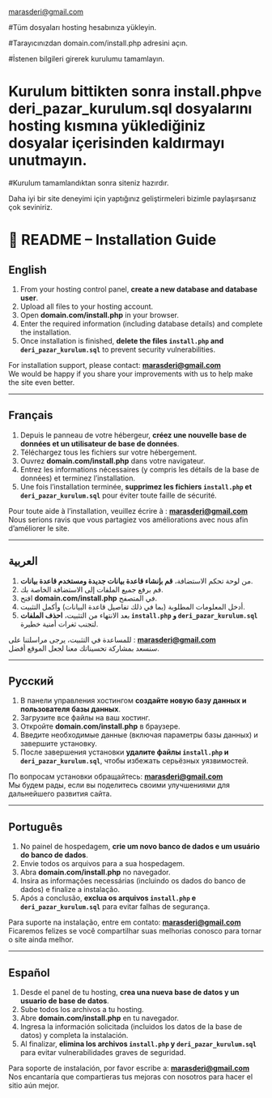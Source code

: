 marasderi@gmail.com 

#Tüm dosyaları hosting hesabınıza yükleyin.

#Tarayıcınızdan domain.com/install.php adresini açın.

#İstenen bilgileri girerek kurulumu tamamlayın.

# Kurulum bittikten sonra  install.php` ve  `deri_pazar_kurulum.sql dosyalarını hosting kısmına yüklediğiniz dosyalar içerisinden kaldırmayı unutmayın. 


#Kurulum tamamlandıktan sonra siteniz hazırdır.

Daha iyi bir site deneyimi için yaptığınız geliştirmeleri bizimle paylaşırsanız çok seviniriz.

# 📘 README – Installation Guide  

## English
1. From your hosting control panel, **create a new database and database user**.  
2. Upload all files to your hosting account.  
3. Open **domain.com/install.php** in your browser.  
4. Enter the required information (including database details) and complete the installation.  
5. Once installation is finished, **delete the files `install.php` and `deri_pazar_kurulum.sql`** to prevent security vulnerabilities.  

For installation support, please contact: **marasderi@gmail.com**  
We would be happy if you share your improvements with us to help make the site even better.  

---

## Français
1. Depuis le panneau de votre hébergeur, **créez une nouvelle base de données et un utilisateur de base de données**.  
2. Téléchargez tous les fichiers sur votre hébergement.  
3. Ouvrez **domain.com/install.php** dans votre navigateur.  
4. Entrez les informations nécessaires (y compris les détails de la base de données) et terminez l’installation.  
5. Une fois l’installation terminée, **supprimez les fichiers `install.php` et `deri_pazar_kurulum.sql`** pour éviter toute faille de sécurité.  

Pour toute aide à l’installation, veuillez écrire à : **marasderi@gmail.com**  
Nous serions ravis que vous partagiez vos améliorations avec nous afin d’améliorer le site.  

---

## العربية
1. من لوحة تحكم الاستضافة، **قم بإنشاء قاعدة بيانات جديدة ومستخدم قاعدة بيانات**.  
2. قم برفع جميع الملفات إلى الاستضافة الخاصة بك.  
3. افتح **domain.com/install.php** في المتصفح.  
4. أدخل المعلومات المطلوبة (بما في ذلك تفاصيل قاعدة البيانات) وأكمل التثبيت.  
5. بعد الانتهاء من التثبيت، **احذف الملفات `install.php` و `deri_pazar_kurulum.sql`** لتجنب ثغرات أمنية خطيرة.  

للمساعدة في التثبيت، يرجى مراسلتنا على : **marasderi@gmail.com**  
سنسعد بمشاركة تحسيناتك معنا لجعل الموقع أفضل.  

---

## Русский
1. В панели управления хостингом **создайте новую базу данных и пользователя базы данных**.  
2. Загрузите все файлы на ваш хостинг.  
3. Откройте **domain.com/install.php** в браузере.  
4. Введите необходимые данные (включая параметры базы данных) и завершите установку.  
5. После завершения установки **удалите файлы `install.php` и `deri_pazar_kurulum.sql`**, чтобы избежать серьёзных уязвимостей.  

По вопросам установки обращайтесь: **marasderi@gmail.com**  
Мы будем рады, если вы поделитесь своими улучшениями для дальнейшего развития сайта.  

---

## Português
1. No painel de hospedagem, **crie um novo banco de dados e um usuário do banco de dados**.  
2. Envie todos os arquivos para a sua hospedagem.  
3. Abra **domain.com/install.php** no navegador.  
4. Insira as informações necessárias (incluindo os dados do banco de dados) e finalize a instalação.  
5. Após a conclusão, **exclua os arquivos `install.php` e `deri_pazar_kurulum.sql`** para evitar falhas de segurança.  

Para suporte na instalação, entre em contato: **marasderi@gmail.com**  
Ficaremos felizes se você compartilhar suas melhorias conosco para tornar o site ainda melhor.  

---

## Español
1. Desde el panel de tu hosting, **crea una nueva base de datos y un usuario de base de datos**.  
2. Sube todos los archivos a tu hosting.  
3. Abre **domain.com/install.php** en tu navegador.  
4. Ingresa la información solicitada (incluidos los datos de la base de datos) y completa la instalación.  
5. Al finalizar, **elimina los archivos `install.php` y `deri_pazar_kurulum.sql`** para evitar vulnerabilidades graves de seguridad.  

Para soporte de instalación, por favor escribe a: **marasderi@gmail.com**  
Nos encantaría que compartieras tus mejoras con nosotros para hacer el sitio aún mejor.  
